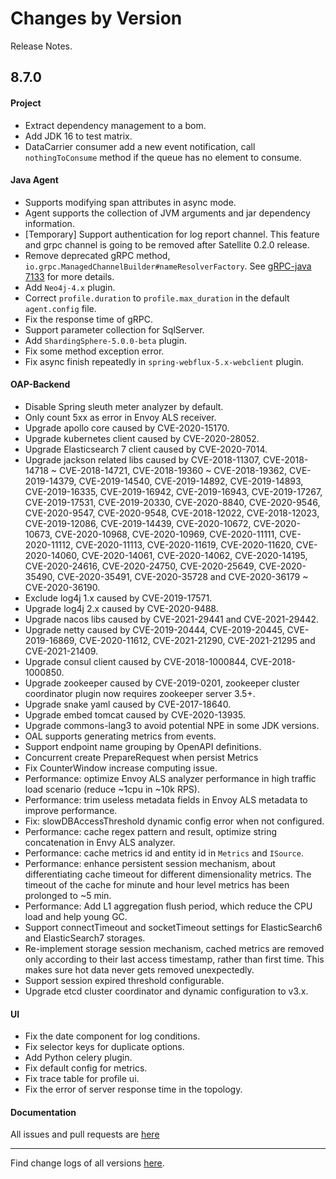 Changes by Version
==================
Release Notes.

8.7.0
------------------

#### Project

* Extract dependency management to a bom.
* Add JDK 16 to test matrix.
* DataCarrier consumer add a new event notification, call `nothingToConsume` method if the queue has no element to
  consume.

#### Java Agent

* Supports modifying span attributes in async mode.
* Agent supports the collection of JVM arguments and jar dependency information.
* [Temporary] Support authentication for log report channel. This feature and grpc channel is going to be removed after
  Satellite 0.2.0 release.
* Remove deprecated gRPC method, `io.grpc.ManagedChannelBuilder#nameResolverFactory`.
  See [gRPC-java 7133](https://github.com/grpc/grpc-java/issues/7133) for more details.
* Add `Neo4j-4.x` plugin.
* Correct `profile.duration` to `profile.max_duration` in the default `agent.config` file.
* Fix the response time of gRPC.
* Support parameter collection for SqlServer.
* Add `ShardingSphere-5.0.0-beta` plugin.
* Fix some method exception error.
* Fix async finish repeatedly in `spring-webflux-5.x-webclient` plugin.

#### OAP-Backend

* Disable Spring sleuth meter analyzer by default.
* Only count 5xx as error in Envoy ALS receiver.
* Upgrade apollo core caused by CVE-2020-15170.
* Upgrade kubernetes client caused by CVE-2020-28052.
* Upgrade Elasticsearch 7 client caused by CVE-2020-7014.
* Upgrade jackson related libs caused by CVE-2018-11307, CVE-2018-14718 ~ CVE-2018-14721, CVE-2018-19360 ~
  CVE-2018-19362, CVE-2019-14379, CVE-2019-14540, CVE-2019-14892, CVE-2019-14893, CVE-2019-16335, CVE-2019-16942,
  CVE-2019-16943, CVE-2019-17267, CVE-2019-17531, CVE-2019-20330, CVE-2020-8840, CVE-2020-9546, CVE-2020-9547,
  CVE-2020-9548, CVE-2018-12022, CVE-2018-12023, CVE-2019-12086, CVE-2019-14439, CVE-2020-10672, CVE-2020-10673,
  CVE-2020-10968, CVE-2020-10969, CVE-2020-11111, CVE-2020-11112, CVE-2020-11113, CVE-2020-11619, CVE-2020-11620,
  CVE-2020-14060, CVE-2020-14061, CVE-2020-14062, CVE-2020-14195, CVE-2020-24616, CVE-2020-24750, CVE-2020-25649,
  CVE-2020-35490, CVE-2020-35491, CVE-2020-35728 and CVE-2020-36179 ~ CVE-2020-36190.
* Exclude log4j 1.x caused by CVE-2019-17571.
* Upgrade log4j 2.x caused by CVE-2020-9488.
* Upgrade nacos libs caused by CVE-2021-29441 and CVE-2021-29442.
* Upgrade netty caused by CVE-2019-20444, CVE-2019-20445, CVE-2019-16869, CVE-2020-11612, CVE-2021-21290, CVE-2021-21295
  and CVE-2021-21409.
* Upgrade consul client caused by CVE-2018-1000844, CVE-2018-1000850.
* Upgrade zookeeper caused by CVE-2019-0201, zookeeper cluster coordinator plugin now requires zookeeper server 3.5+.
* Upgrade snake yaml caused by CVE-2017-18640.
* Upgrade embed tomcat caused by CVE-2020-13935.
* Upgrade commons-lang3 to avoid potential NPE in some JDK versions.
* OAL supports generating metrics from events.
* Support endpoint name grouping by OpenAPI definitions.
* Concurrent create PrepareRequest when persist Metrics
* Fix CounterWindow increase computing issue.
* Performance: optimize Envoy ALS analyzer performance in high traffic load scenario (reduce ~1cpu in ~10k RPS).
* Performance: trim useless metadata fields in Envoy ALS metadata to improve performance.
* Fix: slowDBAccessThreshold dynamic config error when not configured.
* Performance: cache regex pattern and result, optimize string concatenation in Envy ALS analyzer.
* Performance: cache metrics id and entity id in `Metrics` and `ISource`.
* Performance: enhance persistent session mechanism, about differentiating cache timeout for different dimensionality
  metrics. The timeout of the cache for minute and hour level metrics has been prolonged to ~5 min.
* Performance: Add L1 aggregation flush period, which reduce the CPU load and help young GC.
* Support connectTimeout and socketTimeout settings for ElasticSearch6 and ElasticSearch7 storages.
* Re-implement storage session mechanism, cached metrics are removed only according to their last access timestamp,
  rather than first time. This makes sure hot data never gets removed unexpectedly.
* Support session expired threshold configurable.
* Upgrade etcd cluster coordinator and dynamic configuration to v3.x.

#### UI

* Fix the date component for log conditions.
* Fix selector keys for duplicate options.
* Add Python celery plugin.
* Fix default config for metrics.
* Fix trace table for profile ui.
* Fix the error of server response time in the topology.

#### Documentation

All issues and pull requests are [here](https://github.com/apache/skywalking/milestone/90?closed=1)

------------------
Find change logs of all versions [here](changes).
